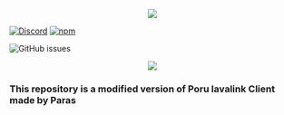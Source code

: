 <p align="center">
  <img src="https://cdn.discordapp.com/attachments/1011650397389213816/1033959763089838080/Fixed_Green.jpg" />
</p>
<p align="center">

[![Discord](https://img.shields.io/discord/567705326774779944?style=flat-square)](https://discord.gg/pCj2UBbwST)
[![npm](https://img.shields.io/npm/v/glitch-client?style=flat-square)](https://www.npmjs.com/package/glitch-client)

![GitHub issues](https://img.shields.io/github/issues-raw/SudheeR3737/glitch-client?style=flat-square)

</p>

<p align="center">
  <a href="https://nodei.co/npm/glitch-client/"><img src="https://nodei.co/npm/glitch-client.png?downloads=true&downloadRank=true&stars=true"></a>
</p>


### This repository is a modified version of Poru lavalink Client made by Paras
